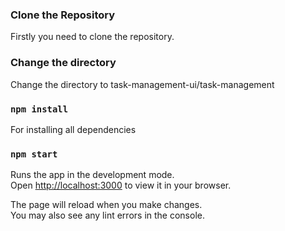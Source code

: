 

### Clone the Repository

Firstly you need to clone the repository.

### Change the directory 

Change the directory to task-management-ui/task-management

### `npm install`

For installing all dependencies

### `npm start`

Runs the app in the development mode.\
Open [http://localhost:3000](http://localhost:3000) to view it in your browser.

The page will reload when you make changes.\
You may also see any lint errors in the console.







